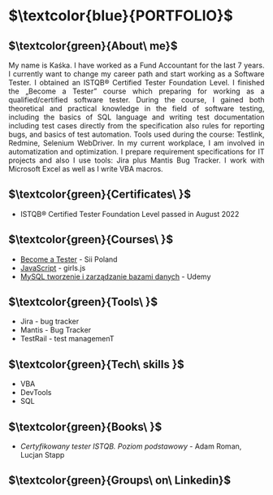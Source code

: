 # $\textcolor{blue}{PORTFOLIO\}$
## $\textcolor{green}{About\ me}$

<p align="justify">My name is Kaśka. I have worked as a Fund Accountant for the last 7 years. I currently want to change my career path and start working as a Software Tester. I obtained an ISTQB® Certified Tester Foundation Level. I finished the „Become a Tester” course which preparing for working as a
qualified/certified software tester. During the course, I gained both theoretical and practical knowledge in the field of software testing, including the
basics of SQL language and writing test documentation including test cases directly from the specification also rules for reporting bugs, and basics
of test automation. Tools used during the course: Testlink, Redmine, Selenium WebDriver. In my current workplace, I am involved in automatization
and optimization. I prepare requirement specifications for IT projects and also I use tools: Jira plus Mantis Bug Tracker. I work with Microsoft Excel
as well as I write VBA macros.</p>

## $\textcolor{green}{Certificates\ }$
 *  ISTQB® Certified Tester Foundation Level passed in August 2022

## $\textcolor{green}{Courses\ }$ 
* [Become a Tester](https://sii.pl/en/trainings/offer/zostan-testerem/) - Sii Poland
* [JavaScript](https://girlsjs.pl/) - girls.js
* [MySQL tworzenie i zarządzanie bazami danych](https://www.udemy.com/course/mysql-tworzenie-i-zarzadzanie-bazami-danych/) - Udemy

## $\textcolor{green}{Tools\ }$ 
* Jira - bug tracker
* Mantis - Bug Tracker
* TestRail - test managemenT


## $\textcolor{green}{Tech\ skills }$ 
* VBA
* DevTools
* SQL

## $\textcolor{green}{Books\ }$
*  _Certyfikowany tester ISTQB. Poziom podstawowy_ - Adam Roman, Lucjan Stapp

## $\textcolor{green}{Groups\ on\ Linkedin}$
